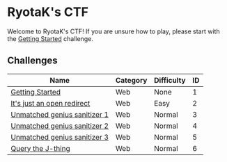 # RyotaK's CTF

Welcome to RyotaK's CTF! If you are unsure how to play, please start with the [Getting Started](https://github.com/ryotak-ctf/challenges/tree/main/1) challenge.  

## Challenges

| Name | Category | Difficulty | ID |
| --- | --- | --- | --- |
| [Getting Started](https://github.com/ryotak-ctf/challenges/tree/main/1) | Web | None | 1 |
| [It's just an open redirect](https://github.com/ryotaK-ctf/challenges/tree/main/2) | Web | Easy | 2 |
| [Unmatched genius sanitizer 1](https://github.com/ryotaK-ctf/challenges/tree/main/3) | Web | Normal | 3 |
| [Unmatched genius sanitizer 2](https://github.com/ryotaK-ctf/challenges/tree/main/4) | Web | Normal | 4 |
| [Unmatched genius sanitizer 3](https://github.com/ryotaK-ctf/challenges/tree/main/5) | Web | Normal | 5 |
| [Query the J-thing](https://github.com/ryotaK-ctf/challenges/tree/main/6) | Web | Normal | 6 |
